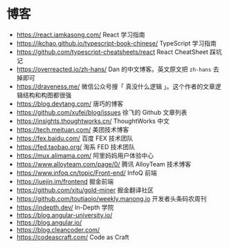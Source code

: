 # 博客

- https://react.iamkasong.com/ React 学习指南
- https://jkchao.github.io/typescript-book-chinese/ TypeScript 学习指南
- https://github.com/typescript-cheatsheets/react React CheatSheet 踩坑记
- https://overreacted.io/zh-hans/ Dan 的中文博客。英文原文把 `zh-hans` 去掉即可
- https://draveness.me/ 微信公众号搜「 真没什么逻辑 」。这个作者的文章逻辑结构和构图都很强
- https://blog.devtang.com/ 唐巧的博客
- https://github.com/xufei/blog/issues 徐飞的 Github 文章列表
- https://insights.thoughtworks.cn/ ThoughtWorks 中文
- https://tech.meituan.com/ 美团技术博客
- https://fex.baidu.com/ 百度 FEX 技术团队
- https://fed.taobao.org/ 淘系 FED 技术团队
- https://mux.alimama.com/ 阿里妈妈用户体验中心
- https://www.alloyteam.com/page/0/ 腾讯 AlloyTeam 技术博客
- https://www.infoq.cn/topic/Front-end/ InfoQ 前端
- https://juejin.im/frontend 掘金前端
- https://github.com/xitu/gold-miner 掘金翻译社区
- https://github.com/toutiaoio/weekly.manong.io 开发者头条码农周刊
- https://indepth.dev/ In-Depth 学院
- https://blog.angular-university.io/
- https://blog.angular.io/
- https://blog.cleancoder.com/
- https://codeascraft.com/ Code as Craft
